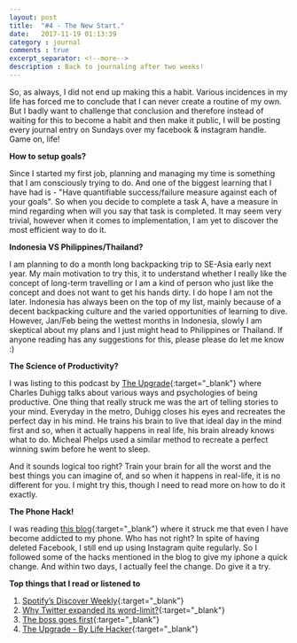 ```yaml
---
layout: post
title:  "#4 - The New Start."
date:   2017-11-19 01:13:39
category : journal
comments : true
excerpt_separator: <!--more-->
description : Back to journaling after two weeks!
---
```

So, as always, I did not end up making this a habit. Various incidences in my life has forced me to conclude that I can never create a routine of my own. But I badly want to challenge that conclusion and therefore instead of waiting for this to become a habit and then make it public, I will be posting every journal entry on Sundays over my facebook & instagram handle. Game on, life!

<!--more-->

__How to setup goals?__

Since I started my first job, planning and managing my time is something that I am consciously trying to do. And one of the biggest learning that I have had is - "Have quantifiable success/failure measure against each of your goals". So when you decide to complete a task A, have a measure in mind regarding when will you say that task is completed. It may seem very trivial, however when it comes to implementation, I am yet to discover the most efficient way to do it.  

__Indonesia VS Philippines/Thailand?__

I am planning to do a month long backpacking trip to SE-Asia early next year. My main motivation to try this, it to understand whether I really like the concept of long-term travelling or I am a kind of person who just like the concept and does not want to get his hands dirty. I do hope I am not the later. Indonesia has always been on the top of my list, mainly because of a decent backpacking culture and the varied opportunities of learning to dive. However, Jan/Feb being the wettest months in Indonesia, slowly I am skeptical about my plans and I just might head to Philippines or Thailand. If anyone reading has any suggestions for this, please please do let me know :)

__The Science of Productivity?__

I was listing to this podcast by [The Upgrade](https://lifehacker.com/charles-duhigg-on-self-motivation-mental-models-and-g-1793445660){:target="_blank"} where Charles Duhigg talks about various ways and psychologies of being productive. One thing that really struck me was the art of telling stories to your mind. Everyday in the metro, Duhigg closes his eyes and recreates the perfect day in his mind. He trains his brain to live that ideal day in the mind first and so, when it actually happens in real life, his brain already knows what to do. Micheal Phelps used a similar method to recreate a perfect winning swim before he went to sleep.

And it sounds logical too right? Train your brain for all the worst and the best things you can imagine of, and so when it happens in real-life, it is no different for you. I might try this, though I need to read more on how to do it exactly.

__The Phone Hack!__

I was reading [this blog](https://betterhumans.coach.me/a-phone-setup-that-will-make-you-more-mindful-1c5d8be7e661?source=rss----7038e003d060---4){:target="_blank"} where it struck me that even I have become addicted to my phone. Who has not right? In spite of having deleted Facebook, I still end up using Instagram quite regularly. So I followed some of the hacks mentioned in the blog to give my iphone a quick change. And within two days, I actually feel the change. Do give it a try.


__Top things that I read or listened to__
1. [Spotify’s Discover Weekly](https://hackernoon.com/spotifys-discover-weekly-how-machine-learning-finds-your-new-music-19a41ab76efe){:target="_blank"}
2. [Why Twitter expanded its word-limit?](https://blog.twitter.com/engineering/en_us/topics/insights/2017/Our-Discovery-of-Cramming.html?utm_campaign=Data%2BElixir&utm_medium=email&utm_source=Data_Elixir_157){:target="_blank"}
3. [The boss goes first](http://sethgodin.typepad.com/seths_blog/2017/11/the-boss-goes-first.html){:target="_blank"}
4. [The Upgrade - By Life Hacker](https://lifehacker.com/charles-duhigg-on-self-motivation-mental-models-and-g-1793445660){:target="_blank"}
